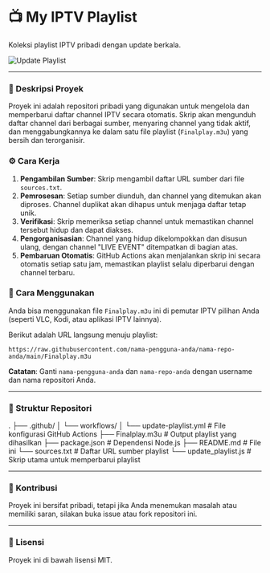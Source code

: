 # 📺 My IPTV Playlist

Koleksi playlist IPTV pribadi dengan update berkala.

![Update Playlist](https://github.com/rafkichanel/my-iptv-playlist/actions/workflows/update-playlist.yml/badge.svg)

---

### 📝 Deskripsi Proyek

Proyek ini adalah repositori pribadi yang digunakan untuk mengelola dan memperbarui daftar channel IPTV secara otomatis. Skrip akan mengunduh daftar channel dari berbagai sumber, menyaring channel yang tidak aktif, dan menggabungkannya ke dalam satu file playlist (`Finalplay.m3u`) yang bersih dan terorganisir.

### ⚙️ Cara Kerja

1.  **Pengambilan Sumber**: Skrip mengambil daftar URL sumber dari file `sources.txt`.
2.  **Pemrosesan**: Setiap sumber diunduh, dan channel yang ditemukan akan diproses. Channel duplikat akan dihapus untuk menjaga daftar tetap unik.
3.  **Verifikasi**: Skrip memeriksa setiap channel untuk memastikan channel tersebut hidup dan dapat diakses.
4.  **Pengorganisasian**: Channel yang hidup dikelompokkan dan disusun ulang, dengan channel "LIVE EVENT" ditempatkan di bagian atas.
5.  **Pembaruan Otomatis**: GitHub Actions akan menjalankan skrip ini secara otomatis setiap satu jam, memastikan playlist selalu diperbarui dengan channel terbaru.

### 🚀 Cara Menggunakan

Anda bisa menggunakan file `Finalplay.m3u` ini di pemutar IPTV pilihan Anda (seperti VLC, Kodi, atau aplikasi IPTV lainnya).

Berikut adalah URL langsung menuju playlist:

`https://raw.githubusercontent.com/nama-pengguna-anda/nama-repo-anda/main/Finalplay.m3u`

**Catatan**: Ganti `nama-pengguna-anda` dan `nama-repo-anda` dengan username dan nama repositori Anda.

---

### 📂 Struktur Repositori

.
├── .github/
│   └── workflows/
│       └── update-playlist.yml  # File konfigurasi GitHub Actions
├── Finalplay.m3u                # Output playlist yang dihasilkan
├── package.json                 # Dependensi Node.js
├── README.md                    # File ini
└── sources.txt                  # Daftar URL sumber playlist
└── update_playlist.js           # Skrip utama untuk memperbarui playlist

---

### 🤝 Kontribusi

Proyek ini bersifat pribadi, tetapi jika Anda menemukan masalah atau memiliki saran, silakan buka issue atau fork repositori ini.

---

### 📜 Lisensi

Proyek ini di bawah lisensi MIT.
